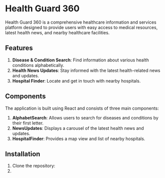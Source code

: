 # Health Guard 360

Health Guard 360 is a comprehensive healthcare information and services platform designed to provide users with easy access to medical resources, latest health news, and nearby healthcare facilities.

## Features

1. **Disease & Condition Search**: Find information about various health conditions alphabetically.
2. **Health News Updates**: Stay informed with the latest health-related news and updates.
3. **Hospital Finder**: Locate and get in touch with nearby hospitals.

## Components

The application is built using React and consists of three main components:

1. **AlphabetSearch**: Allows users to search for diseases and conditions by their first letter.
2. **NewsUpdates**: Displays a carousel of the latest health news and updates.
3. **HospitalFinder**: Provides a map view and list of nearby hospitals.

## Installation

1. Clone the repository:
2. 
